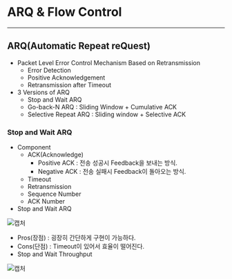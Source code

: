 # ARQ & Flow Control 
---
## ARQ(Automatic Repeat reQuest)
- Packet Level Error Control Mechanism Based on Retransmission
  - Error Detection
  - Positive Acknowledgement
  - Retransmission after Timeout
- 3 Versions of ARQ
  - Stop and Wait ARQ
  - Go-back-N ARQ : Sliding Window + Cumulative ACK
  - Selective Repeat ARQ : Sliding window + Selective ACK

### Stop and Wait ARQ
- Component
  - ACK(Acknowledge)
    - Positive ACK : 전송 성공시 Feedback을 보내는 방식.
    - Negative ACK : 전송 실패시 Feedback이 돌아오는 방식.
  - Timeout
  - Retransmission
  - Sequence Number
  - ACK Number
- Stop and Wait ARQ  

![캡처](https://user-images.githubusercontent.com/71700079/117284171-84728f00-aea1-11eb-81e3-d1b906c0b98c.PNG)  

  - Pros(장점) : 굉장히 간단하게 구현이 가능하다.
  - Cons(단점) : Timeout이 있어서 효율이 떨어진다.
  - Stop and Wait Throughput  
  
  ![캡처](https://user-images.githubusercontent.com/71700079/117286275-f0ee8d80-aea3-11eb-8887-6f89f8f9522e.PNG)  
  
  
